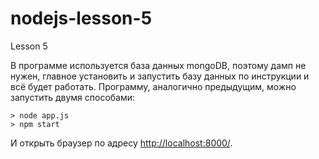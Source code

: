 # nodejs-lesson-5
Lesson 5

В программе используется база данных mongoDB, поэтому дамп не нужен, главное установить и запустить базу данных по инструкции и всё будет работать.
Программу, аналогично предыдущим, можно запустить двумя способами:

    > node app.js
    > npm start

И открыть браузер по адресу <http://localhost:8000/>.
